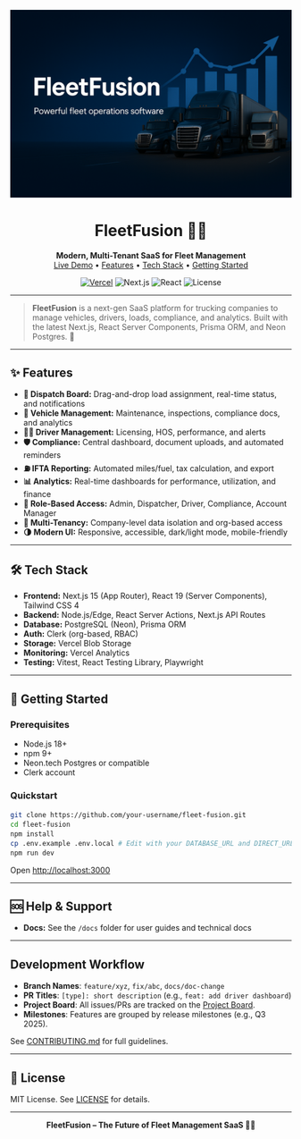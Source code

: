 <!-- FleetFusion SaaS Platform -->

<p align="center">
  <img src="public/blue_cover.png" alt="FleetFusion Logo" width="1920" />
</p>

<h1 align="center">FleetFusion 🚚✨</h1>

<p align="center">
  <b>Modern, Multi-Tenant SaaS for Fleet Management</b><br/>
  <a href="https://fleet-fusion.vercel.app">Live Demo</a> • <a href="#features">Features</a> • <a href="#tech-stack">Tech Stack</a> • <a href="#getting-started">Getting Started</a>
</p>

<p align="center">
  <a href="https://vercel.com/digital-herencia/fleet-fusion"><img src="https://img.shields.io/badge/Deploy-Vercel-000?logo=vercel" alt="Vercel"/></a>
  <img src="https://img.shields.io/badge/Next.js-15-blue?logo=next.js" alt="Next.js"/>
  <img src="https://img.shields.io/badge/React-19-61dafb?logo=react" alt="React"/>
  <img src="https://img.shields.io/badge/License-MIT-green" alt="License"/>
</p>

---

> **FleetFusion** is a next-gen SaaS platform for trucking companies to manage vehicles, drivers,
> loads, compliance, and analytics. Built with the latest Next.js, React Server Components, Prisma
> ORM, and Neon Postgres. 🚀

---

## ✨ Features

- **🚦 Dispatch Board:** Drag-and-drop load assignment, real-time status, and notifications
- **🚚 Vehicle Management:** Maintenance, inspections, compliance docs, and analytics
- **🧑‍✈️ Driver Management:** Licensing, HOS, performance, and alerts
- **🛡️ Compliance:** Central dashboard, document uploads, and automated reminders
- **⛽ IFTA Reporting:** Automated miles/fuel, tax calculation, and export
- **📊 Analytics:** Real-time dashboards for performance, utilization, and finance
- **🔐 Role-Based Access:** Admin, Dispatcher, Driver, Compliance, Account Manager
- **🏢 Multi-Tenancy:** Company-level data isolation and org-based access
- **🌗 Modern UI:** Responsive, accessible, dark/light mode, mobile-friendly

---

## 🛠️ Tech Stack

- **Frontend:** Next.js 15 (App Router), React 19 (Server Components), Tailwind CSS 4
- **Backend:** Node.js/Edge, React Server Actions, Next.js API Routes
- **Database:** PostgreSQL (Neon), Prisma ORM
- **Auth:** Clerk (org-based, RBAC)
- **Storage:** Vercel Blob Storage
- **Monitoring:** Vercel Analytics
- **Testing:** Vitest, React Testing Library, Playwright

---

## 🚀 Getting Started

### Prerequisites

- Node.js 18+
- npm 9+
- Neon.tech Postgres or compatible
- Clerk account

### Quickstart

```bash
git clone https://github.com/your-username/fleet-fusion.git
cd fleet-fusion
npm install
cp .env.example .env.local # Edit with your DATABASE_URL and DIRECT_URL
npm run dev
```

Open [http://localhost:3000](http://localhost:3000)

---

## 🆘 Help & Support

- **Docs:** See the `/docs` folder for user guides and technical docs

---

## Development Workflow

- **Branch Names**: `feature/xyz`, `fix/abc`, `docs/doc-change`
- **PR Titles**: `[type]: short description` (e.g., `feat: add driver dashboard`)
- **Project Board**: All issues/PRs are tracked on the
  [Project Board](https://github.com/users/DigitalHerencia/projects/4).
- **Milestones**: Features are grouped by release milestones (e.g., Q3 2025).

See [CONTRIBUTING.md](./CONTRIBUTING.md) for full guidelines.

---

## 📝 License

MIT License. See [LICENSE](LICENSE) for details.

---

<p align="center">
  <b>FleetFusion – The Future of Fleet Management SaaS 🚚✨</b>
</p>

<!-- End of README -->
